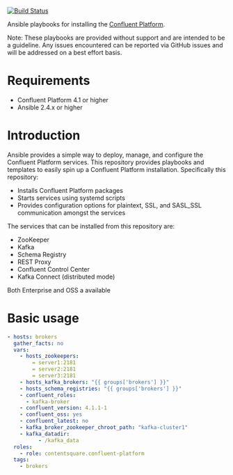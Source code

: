 [![Build Status](https://travis-ci.org/ContentSquare/cp-ansible.svg?branch=master)](https://travis-ci.org/ContentSquare/cp-ansible)

Ansible playbooks for installing the [Confluent Platform](http://www.confluent.io).


Note:
These playbooks are provided without support and are intended to be a guideline. Any issues encountered can be reported
via GitHub issues and will be addressed on a best effort basis.

# Requirements

* Confluent Platform 4.1 or higher
* Ansible 2.4.x or higher

# Introduction

Ansible provides a simple way to deploy, manage, and configure the Confluent Platform services. This repository provides playbooks and templates to easily
spin up a Confluent Platform installation. Specifically this repository:

* Installs Confluent Platform packages
* Starts services using systemd scripts
* Provides configuration options for plaintext, SSL, and SASL_SSL communication amongst the services

The services that can be installed from this repository are:

* ZooKeeper
* Kafka
* Schema Registry
* REST Proxy
* Confluent Control Center
* Kafka Connect (distributed mode)

Both Enterprise and OSS a available

# Basic usage

```yaml
- hosts: brokers
  gather_facts: no
  vars:
    - hosts_zookeepers:
        = server1:2181
        = server2:2181
        = server3:2181
    - hosts_kafka_brokers: "{{ groups['brokers'] }}"
    - hosts_schema_registries: "{{ groups['brokers'] }}"
    - confluent_roles:
      - kafka-broker
    - confluent_version: 4.1.1-1
    - confluent_oss: yes
    - confluent_latest: no
    - kafka_broker_zookeeper_chroot_path: "kafka-cluster1"
    - kafka_datadir:
          - /kafka_data
  roles:
    - role: contentsquare.confluent-platform
  tags:
    - brokers

```
